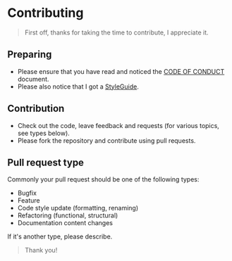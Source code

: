 # Contributing

> First off, thanks for taking the time to contribute, I appreciate it.

## Preparing

- Please ensure that you have read and noticed the [CODE OF CONDUCT](https://github.com/Sven-Seyfert/AutoIt-Au3NewProject/blob/master/docs/CODE_OF_CONDUCT.md) document.
- Please also notice that I got a [StyleGuide](https://github.com/Sven-Seyfert/AutoIt-Au3StyleGuide/blob/master/README.md).

## Contribution

- Check out the code, leave feedback and requests (for various topics, see types below).
- Please fork the repository and contribute using pull requests.

## Pull request type

Commonly your pull request should be one of the following types:
- Bugfix
- Feature
- Code style update (formatting, renaming)
- Refactoring (functional, structural)
- Documentation content changes

If it's another type, please describe.

> Thank you!
